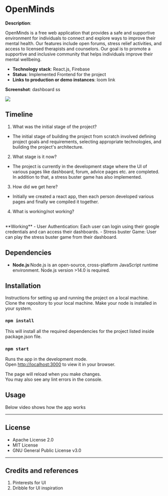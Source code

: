 # OpenMinds

**Description**:  

OpenMinds is a free web application that provides a safe and supportive environment for individuals to connect and explore ways to improve their mental health. Our features include open forums, stress relief activities, and access to licensed therapists and counselors. Our goal is to promote a supportive and inclusive community that helps individuals improve their mental wellbeing.



  - **Technology stack**: React.js, Firebase
  - **Status**:  Implemented Frontend for the project
  - **Links to production or demo instances**: loom link


**Screenshot**: dashboard ss

![](https://raw.githubusercontent.com/ShimilSAbraham/openminds/blob/main/src/assets/images/ss.png)

## Timeline

1. What was the initial stage of the project?
- The initial stage of building the project from scratch involved defining project goals and requirements, selecting appropriate technologies, and building the project's architecture.
2. What stage is it now?
- The project is currently in the development stage where the UI of various pages like dashboard, forum, advice pages etc. are completed. In addition to that, a stress buster game has also implemented.
3. How did we get here?
- Initially we created a react app, then each person developed various pages and finally we compiled it together.
4. What is working/not working?
<br>
**Working**
- User Authentication: Each user can login using their google credentials and can access their dashboards. 
- Stress buster Game: User can play the stress buster game from their dashboard.
<br>

## Dependencies

- **Node.js**:Node.js is an open-source, cross-platform JavaScript runtime environment. Node.js version >14.0 is required.

## Installation

Instructions for setting up and running the project on a local machine.
<br>Clone the repository to your local machine. Make your node is installed in your system.

### `npm install`

This will install all the required dependencies for the project listed inside package.json file.

### `npm start`

Runs the app in the development mode.\
Open [http://localhost:3000](http://localhost:3000) to view it in your browser.

The page will reload when you make changes.\
You may also see any lint errors in the console. 


## Usage

Below video shows how the app works

----

## License

- Apache License 2.0
- MIT License
- GNU General Public License v3.0


----

## Credits and references

1. Pinterests for UI
2. Dribble for UI inspiration

